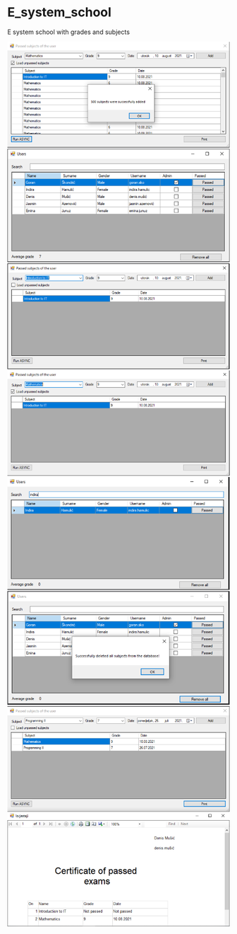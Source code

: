 # E_system_school
E system school with grades and subjects



<img src="images/4.PNG" width="">


<img src="images/main.PNG" width="">


<img src="images/second.PNG" width="">


<img src="images/third.PNG" width="">


<img src="images/1.1.PNG" width="">


<img src="images/5.PNG" width="">


<img src="images/6.PNG" width="">
